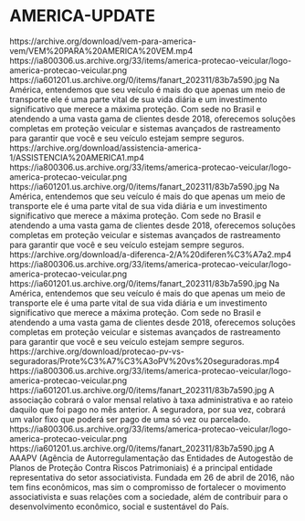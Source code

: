 # AMERICA-UPDATE

<item>
<title>[COLOR yellow][B] AMÉRICA -  4 MOTIVOS PARA ADERIR [/COLOR][/B][COLOR  silver] PROTEÇÃO VEICULAR  [B][/COLOR][/B]</title>
<link>https://archive.org/download/vem-para-america-vem/VEM%20PARA%20AMERICA%20VEM.mp4</link>
<thumbnail>https://ia800306.us.archive.org/33/items/america-protecao-veicular/logo-america-protecao-veicular.png</thumbnail>
<fanart>https://ia601201.us.archive.org/0/items/fanart_202311/83b7a590.jpg</fanart>
<info>Na América, entendemos que seu veículo é mais do que apenas um meio de transporte ele é uma parte vital de sua vida diária e um investimento significativo que merece a máxima proteção. Com sede no  Brasil  e atendendo a uma vasta gama de clientes desde 2018, oferecemos soluções completas em proteção veicular e sistemas avançados de rastreamento para garantir que você e seu veículo estejam sempre seguros.</info>
</item>

<item>
<title>[COLOR yellow][B]  AMÉRICA ASSISTÊNCIA 24H [/COLOR][/B][COLOR silver]  PROTEÇÃO VEICULAR [B][/COLOR][/B]</title>
<link>https://archive.org/download/assistencia-america-1/ASSISTENCIA%20AMERICA1.mp4</link>
<thumbnail>https://ia800306.us.archive.org/33/items/america-protecao-veicular/logo-america-protecao-veicular.png</thumbnail>
<fanart>https://ia601201.us.archive.org/0/items/fanart_202311/83b7a590.jpg</fanart>
<info>Na América, entendemos que seu veículo é mais do que apenas um meio de transporte ele é uma parte vital de sua vida diária e um investimento significativo que merece a máxima proteção. Com sede no  Brasil  e atendendo a uma vasta gama de clientes desde 2018, oferecemos soluções completas em proteção veicular e sistemas avançados de rastreamento para garantir que você e seu veículo estejam sempre seguros.</info>
</item>

<item>
<title>[COLOR yellow][B] A DIFERENÇA ENTRE - ASSOCIAÇÃO & SEGURADORA [/COLOR][/B][COLOR silver]  PROTEÇÃO VEICULAR  [B][/COLOR][/B]</title>
<link>https://archive.org/download/a-diferenca-2/A%20diferen%C3%A7a2.mp4</link>
<thumbnail>https://ia800306.us.archive.org/33/items/america-protecao-veicular/logo-america-protecao-veicular.png</thumbnail>
<fanart>https://ia601201.us.archive.org/0/items/fanart_202311/83b7a590.jpg</fanart>
<info>Na América, entendemos que seu veículo é mais do que apenas um meio de transporte ele é uma parte vital de sua vida diária e um investimento significativo que merece a máxima proteção. Com sede no  Brasil  e atendendo a uma vasta gama de clientes desde 2018, oferecemos soluções completas em proteção veicular e sistemas avançados de rastreamento para garantir que você e seu veículo estejam sempre seguros.</info>
</item>

<item>
<title>[COLOR  yellow][B] SAIBA A DIFERENÇA -  ASSOCIAÇÃO  VS  SEGURADORAS [/COLOR][/B][COLOR silver]  PROTEÇÃO VEICULAR  [B][/COLOR][/B]</title>
<link>https://archive.org/download/protecao-pv-vs-seguradoras/Prote%C3%A7%C3%A3oPV%20vs%20seguradoras.mp4</link>
<thumbnail>https://ia800306.us.archive.org/33/items/america-protecao-veicular/logo-america-protecao-veicular.png</thumbnail>
<fanart>https://ia601201.us.archive.org/0/items/fanart_202311/83b7a590.jpg</fanart>
<info>A associação cobrará o valor mensal relativo à taxa administrativa e ao rateio daquilo que foi pago no mês anterior. A seguradora, por sua vez, cobrará um valor fixo que poderá ser pago de uma só vez ou parcelado.</info>
</item>

<item>
<title>[COLOR  yellow][B] AAAPV - COMO FUNCIONA [/COLOR][/B][COLOR silver]  PROTEÇÃO VEICULAR  [B][/COLOR][/B]</title>
<link></link>
<thumbnail>https://ia800306.us.archive.org/33/items/america-protecao-veicular/logo-america-protecao-veicular.png</thumbnail>
<fanart>https://ia601201.us.archive.org/0/items/fanart_202311/83b7a590.jpg</fanart>
<info>A AAAPV (Agência de Autorregulamentação das Entidades de Autogestão de Planos de Proteção Contra Riscos Patrimoniais) é a principal entidade representativa do setor associativista. Fundada em 26 de abril de 2016, não tem fins econômicos, mas sim o compromisso de fortalecer o movimento associativista e suas relações com a sociedade, além de contribuir para o desenvolvimento econômico, social e sustentável do País.</info>
</item>
